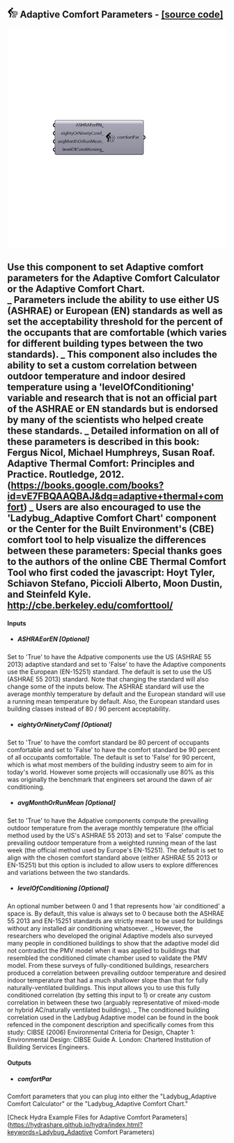 ## ![](../../images/icons/Adaptive_Comfort_Parameters.png) Adaptive Comfort Parameters - [[source code]](https://github.com/ladybug-tools/ladybug-legacy/tree/master/src/Ladybug_Adaptive%20Comfort%20Parameters.py)

![](../../images/components/Adaptive_Comfort_Parameters.png)

Use this component to set Adaptive comfort parameters for the Adaptive Comfort Calculator or the Adaptive Comfort Chart.  
 _
 Parameters include the ability to use either US (ASHRAE) or European (EN) standards as well as set the acceptability threshold for the percent of the occupants that are comfortable (which varies for different building types between the two standards).
 _
 This component also includes the ability to set a custom correlation between outdoor temperature and indoor desired temperature using a 'levelOfConditioning' variable and research that is not an official part of the ASHRAE or EN standards but is endorsed by many of the scientists who helped create these standards.
 _
 Detailed information on all of these parameters is described in this book:
 Fergus Nicol, Michael Humphreys, Susan Roaf. Adaptive Thermal Comfort: Principles and Practice. Routledge, 2012. (https://books.google.com/books?id=vE7FBQAAQBAJ&dq=adaptive+thermal+comfort)
 _
 Users are also encouraged to use the 'Ladybug_Adaptive Comfort Chart' component or the Center for the Built Environment's (CBE) comfort tool to help visualize the differences between these parameters:
 Special thanks goes to the authors of the online CBE Thermal Comfort Tool who first coded the javascript: Hoyt Tyler, Schiavon Stefano, Piccioli Alberto, Moon Dustin, and Steinfeld Kyle. http://cbe.berkeley.edu/comforttool/
 -
 

#### Inputs
* ##### ASHRAEorEN [Optional]
Set to 'True' to have the Adpative components use the US (ASHRAE 55 2013) adaptive standard and set to 'False' to have the Adaptive components use the European (EN-15251) standard.  The default is set to use the US (ASHRAE 55 2013) standard.  Note that changing the standard will also change some of the inputs below.  The ASHRAE standard will use the average monthly temperature by default and the European standard will use a running mean temperature by default.  Also, the European standard uses building classes instead of 80 / 90 percent acceptability.
* ##### eightyOrNinetyComf [Optional]
Set to 'True' to have the comfort standard be 80 percent of occupants comfortable and set to 'False' to have the comfort standard be 90 percent of all occupants comfortable.  The default is set to 'False' for 90 percent, which is what most members of the building industry seem to aim for in today's world.  However some projects will occasionally use 80% as this was originally the benchmark that engineers set around the dawn of air conditioning.
* ##### avgMonthOrRunMean [Optional]
Set to 'True' to have the Adpative components compute the prevailing outdoor temperature from the average monthly temperature (the official method used by the US's ASHRAE 55 2013) and set to 'False' compute the prevailing outdoor temperature from a weighted running mean of the last week (the official method used by Europe's EN-15251).  The default is set to align with the chosen comfort standard above (either ASHRAE 55 2013 or EN-15251) but this option is included to allow users to explore differences and variations between the two standards.
* ##### levelOfConditioning [Optional]
An optional number between 0 and 1 that represents how 'air conditioned' a space is. By default, this value is always set to 0 because both the ASHRAE 55 2013 and EN-15251 standards are strictly meant to be used for buildings without any installed air conditioning whatsoever.
 _
 However, the researchers who developed the original Adaptive models also surveyed many people in conditioned buildings to show that the adaptive model did not contradict the PMV model when it was applied to buildings that resembled the conditioned climate chamber used to validate the PMV model.  From these surveys of fully-conditioned buildings, researchers produced a correlation between prevailing outdoor temperature and desired indoor temperature that had a much shallower slope than that for fully naturally-ventilated buildings.  This input allows you to use this fully conditioned correlation (by setting this input to 1) or create any custom correlation in between these two (arguably representative of mixed-mode or hybrid AC/naturally ventilated buildings).
 _
 The conditioned building correlation used in the Ladybug Adaptive model can be found in the book refenced in the component description and specifically comes from this study:
 CIBSE (2006) Environmental Criteria for Design, Chapter 1: Environmental Design: CIBSE Guide A. London: Chartered Institution of Building Services Engineers.

#### Outputs
* ##### comfortPar
Comfort parameters that you can plug into either the "Ladybug_Adaptive Comfort Calculator" or the "Ladybug_Adaptive Comfort Chart."


[Check Hydra Example Files for Adaptive Comfort Parameters](https://hydrashare.github.io/hydra/index.html?keywords=Ladybug_Adaptive Comfort Parameters)